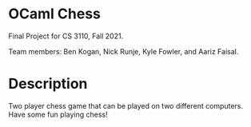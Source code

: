 # OCaml Chess

Final Project for CS 3110, Fall 2021.

Team members: Ben Kogan, Nick Runje, Kyle Fowler, and Aariz Faisal.

# Description

Two player chess game that can be played on two different computers. Have some fun playing chess! 
